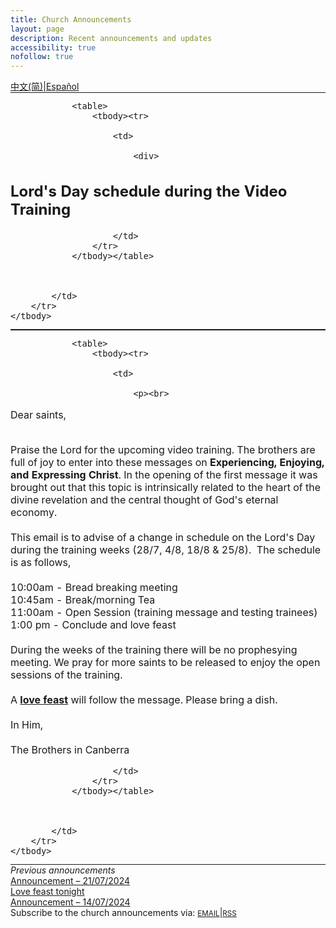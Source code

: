 ```yaml
---
title: Church Announcements
layout: page
description: Recent announcements and updates
accessibility: true
nofollow: true
---
```


<style>
  table, th, td {
    /* Add your custom styles here */
    border: none !important;
    padding: 0 !important;
    margin: 0 !important;
  }
</style>

<div class="row justify-content-end">
  <a href="https://www-churchincanberra-org.translate.goog/e4b1ffcb4ee645488a4729bd77e0b3d89bc0a70d/announcements/?_x_tr_sl=en&_x_tr_tl=zh-cn&_x_tr_hl=auto" target="_blank" class="notranslate w-auto px-1">中文(简)</a>&VerticalLine;<a href="https://www-churchincanberra-org.translate.goog/e4b1ffcb4ee645488a4729bd77e0b3d89bc0a70d/announcements/?_x_tr_sl=en&_x_tr_tl=es&_x_tr_hl=auto" target="_blank" class="notranslate w-auto px-1">Español</a>
</div>

<!-- ANNOUNCEMENT:START -->
<table>
    <tbody>
        <tr>
            <td>
              	
			    
				
                <table>
                    <tbody><tr>
                        
                        <td>
                        
                            <div>
<h2>Lord's Day schedule during the Video Training</h2>
</div>

                        </td>
                    </tr>
                </tbody></table>
				
                
				
            </td>
        </tr>
    </tbody>
</table><table>
    <tbody>
        <tr>
            <td>
              	
			    
				
                <table>
                    <tbody><tr>
                        
                        <td>
                        
                            <p><br>
Dear saints,&nbsp;<br>
&nbsp;</p>

<p>Praise the Lord for the upcoming video training. The brothers are full of joy to enter into these messages on&nbsp;<strong>Experiencing, Enjoying, and Expressing Christ</strong>.&nbsp;In the opening of the first message it was brought out that this topic is intrinsically related to the heart of the divine revelation and the central thought of God's eternal economy.<br>
<br>
This email is to advise of a change in schedule on the Lord's Day during the training weeks (28/7, 4/8, 18/8 &amp; 25/8).&nbsp; The schedule is as follows,<br>
<br>
10:00am - Bread breaking meeting<br>
10:45am - Break/morning Tea<br>
11:00am -&nbsp;Open Session&nbsp;(training message and testing trainees)<br>
1:00 pm - Conclude and love feast<br>
<br>
During the weeks of the training there will be no prophesying meeting. We pray for more saints to be released to enjoy the open sessions of the training.<br>
<br>
A <u><strong>love feast</strong></u> will follow the message. Please bring a dish.<br>
<br>
In Him,<br>
<br>
The Brothers in Canberra</p>

                        </td>
                    </tr>
                </tbody></table>
				
                
				
            </td>
        </tr>
    </tbody>
</table><div class="pt-6 pb-6"><em>Previous announcements</em><br /><a href="https://mailchi.mp/churchincanberra.org/announcement-13826232" target="_blank">Announcement – 21/07/2024</a><br /><a href="https://mailchi.mp/churchincanberra.org/announcement-13826088" target="_blank">Love feast tonight</a><br /><a href="https://mailchi.mp/churchincanberra.org/announcement-13825844" target="_blank">Announcement – 14/07/2024</a></div>
<!-- ANNOUNCEMENT:END -->

<div class="container pt-6 pb-6 pb-md-10">
  <div class="row">
    Subscribe to the church announcements via:
    <a href="https://churchincanberra.us10.list-manage.com/subscribe?u=12a6ecea8fbc1ad37a233cac1&id=d479a108b4" target="_blank" class="w-auto px-1"><small>EMAIL</small></a>&VerticalLine;<a href="https://us10.campaign-archive.com/feed?u=12a6ecea8fbc1ad37a233cac1&id=d479a108b4" target="_blank" class="w-auto px-1"><small>RSS</small></a>
  </div>
</div>